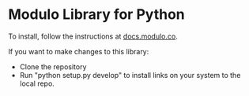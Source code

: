 Modulo Library for Python
===============================

To install, follow the instructions at [docs.modulo.co](http://docs.modulo.co/getting-started-python.html).

If you want to make changes to this library:

* Clone the repository
* Run "python setup.py develop" to install links on your system to the local repo.

